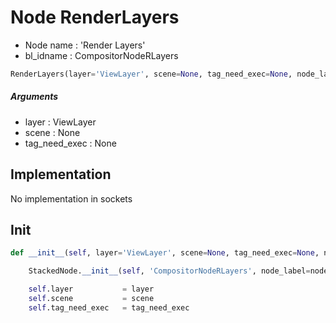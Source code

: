 # Node RenderLayers

- Node name : 'Render Layers'
- bl_idname : CompositorNodeRLayers


``` python
RenderLayers(layer='ViewLayer', scene=None, tag_need_exec=None, node_label=None, node_color=None)
```
##### Arguments

- layer : ViewLayer
- scene : None
- tag_need_exec : None

## Implementation

No implementation in sockets

## Init

``` python
def __init__(self, layer='ViewLayer', scene=None, tag_need_exec=None, node_label=None, node_color=None):

    StackedNode.__init__(self, 'CompositorNodeRLayers', node_label=node_label, node_color=node_color)

    self.layer           = layer
    self.scene           = scene
    self.tag_need_exec   = tag_need_exec
```
